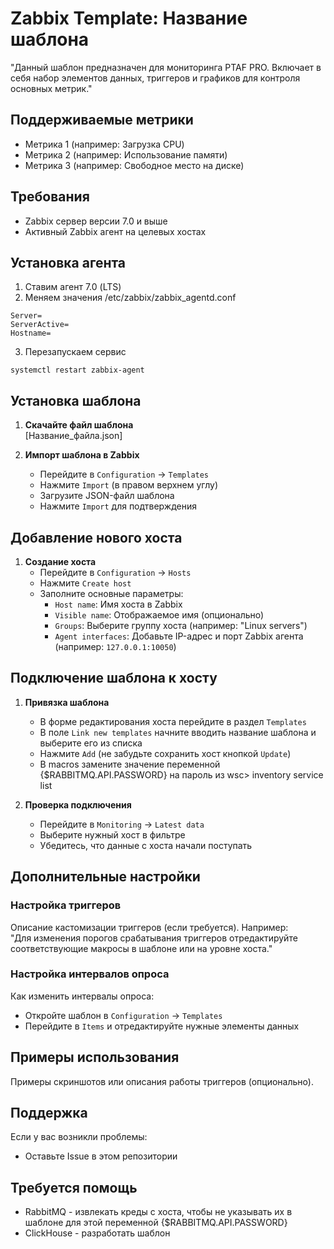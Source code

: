 # Zabbix Template: Название шаблона
"Данный шаблон предназначен для мониторинга PTAF PRO. Включает в себя набор элементов данных, триггеров и графиков для контроля основных метрик."

## Поддерживаемые метрики
- Метрика 1 (например: Загрузка CPU)
- Метрика 2 (например: Использование памяти)
- Метрика 3 (например: Свободное место на диске)

## Требования
- Zabbix сервер версии 7.0 и выше
- Активный Zabbix агент на целевых хостах

## Установка агента

1. Ставим агент 7.0 (LTS)
2. Меняем значения /etc/zabbix/zabbix_agentd.conf
```
Server=
ServerActive=
Hostname=
```
3. Перезапускаем сервис
```
systemctl restart zabbix-agent
```


## Установка шаблона

1. **Скачайте файл шаблона**  
   [Название_файла.json]

2. **Импорт шаблона в Zabbix**  
   - Перейдите в `Configuration` → `Templates`  
   - Нажмите `Import` (в правом верхнем углу)  
   - Загрузите JSON-файл шаблона  
   - Нажмите `Import` для подтверждения  

## Добавление нового хоста

1. **Создание хоста**  
   - Перейдите в `Configuration` → `Hosts`  
   - Нажмите `Create host`  
   - Заполните основные параметры:  
     - `Host name`: Имя хоста в Zabbix  
     - `Visible name`: Отображаемое имя (опционально)  
     - `Groups`: Выберите группу хоста (например: "Linux servers")  
     - `Agent interfaces`: Добавьте IP-адрес и порт Zabbix агента (например: `127.0.0.1:10050`)  

## Подключение шаблона к хосту

1. **Привязка шаблона**  
   - В форме редактирования хоста перейдите в раздел `Templates`  
   - В поле `Link new templates` начните вводить название шаблона и выберите его из списка  
   - Нажмите `Add` (не забудьте сохранить хост кнопкой `Update`)  
   - В macros замените значение переменной {$RABBITMQ.API.PASSWORD} на пароль из wsc> inventory service list

2. **Проверка подключения**  
   - Перейдите в `Monitoring` → `Latest data`  
   - Выберите нужный хост в фильтре  
   - Убедитесь, что данные с хоста начали поступать  

## Дополнительные настройки

### Настройка триггеров
Описание кастомизации триггеров (если требуется). Например:  
"Для изменения порогов срабатывания триггеров отредактируйте соответствующие макросы в шаблоне или на уровне хоста."

### Настройка интервалов опроса
Как изменить интервалы опроса:  
- Откройте шаблон в `Configuration` → `Templates`  
- Перейдите в `Items` и отредактируйте нужные элементы данных  

## Примеры использования
Примеры скриншотов или описания работы триггеров (опционально).

## Поддержка
Если у вас возникли проблемы:  
- Оставьте Issue в этом репозитории  

## Требуется помощь
- RabbitMQ - извлекать креды с хоста, чтобы не указывать их в шаблоне для этой переменной {$RABBITMQ.API.PASSWORD}
- ClickHouse - разработать шаблон
